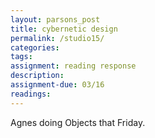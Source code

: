 ```yaml
---  
layout: parsons_post  
title: cybernetic design
permalink: /studio15/  
categories:   
tags:  
assignment: reading response
description: 
assignment-due: 03/16
readings: 
---  
```


Agnes doing Objects that Friday.